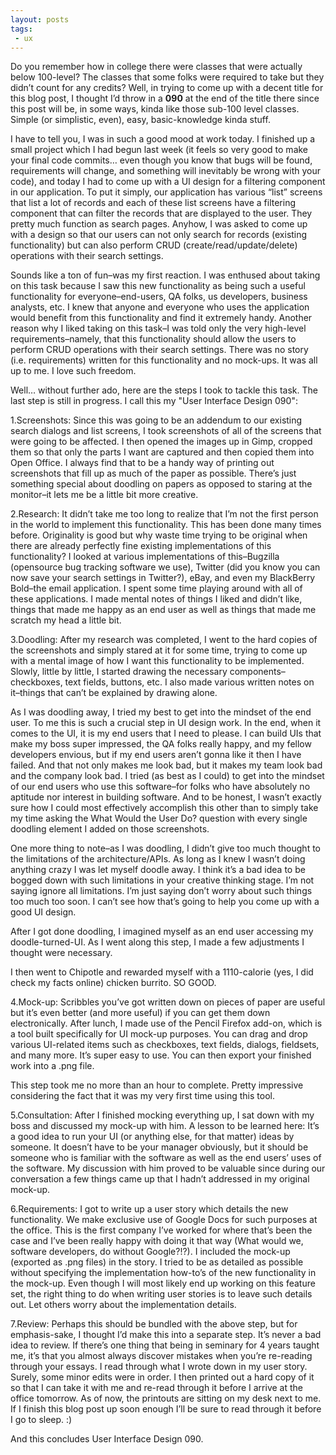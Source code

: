 ```yaml
---
layout: posts
tags:
 - ux
---
```


Do you remember how in college there were classes that were actually below 100-level?  The classes that some folks were required to take but they didn’t count for any credits?  Well, in trying to come up with a decent title for this blog post, I thought I’d throw in a __090__ at the end of the title there since this post will be, in some ways, kinda like those sub-100 level classes.  Simple (or simplistic, even), easy, basic-knowledge kinda stuff.

I have to tell you, I was in such a good mood at work today.  I finished up a small project which I had begun last week (it feels so very good to make your final code commits… even though you know that bugs will be found, requirements will change, and something will inevitably be wrong with your code), and today I had to come up with a UI design for a filtering component in our application.  To put it simply, our application has various “list” screens that list a lot of records and each of these list screens have a filtering component that can filter the records that are displayed to the user.  They pretty much function as search pages.  Anyhow, I was asked to come up with a design so that our users can not only search for records (existing functionality) but can also perform CRUD (create/read/update/delete) operations with their search settings.

Sounds like a ton of fun–was my first reaction.   I was enthused about taking on this task because I saw this new functionality as being such a useful functionality for everyone–end-users, QA folks, us developers, business analysts, etc.  I knew that anyone and everyone who uses the application would benefit from this functionality and find it extremely handy.  Another reason why I liked taking on this task–I was told only the very high-level requirements–namely, that this functionality should allow the users to perform CRUD operations with their search settings.  There was no story (i.e. requirements) written for this functionality and no mock-ups.  It was all up to me.  I love such freedom.

Well… without further ado, here are the steps I took to tackle this task.  The last step is still in progress. I call this my "User Interface Design 090":

1.Screenshots: Since this was going to be an addendum to our existing search dialogs and list screens, I took screenshots of all of the screens that were going to be affected.  I then opened the images up in Gimp, cropped them so that only the parts I want are captured and then copied them into Open Office.  I always find that to be a handy way of printing out screenshots that fill up as much of the paper as possible.  There’s just something special about doodling on papers as opposed to staring at the monitor–it lets me be a little bit more creative.

2.Research: It didn’t take me too long to realize that I’m not the first person in the world to implement this functionality.  This has been done many times before.  Originality is good but why waste time trying to be original when there are already perfectly fine existing implementations of this functionality?  I looked at various implementations of this–Bugzilla (opensource bug tracking software we use), Twitter (did you know you can now save your search settings in Twitter?), eBay, and even my BlackBerry Bold–the email application.  I spent some time playing around with all of these applications.  I made mental notes of things I liked and didn’t like, things that made me happy as an end user as well as things that made me scratch my head a little bit.

3.Doodling: After my research was completed, I went to the hard copies of the screenshots and simply stared at it for some time, trying to come up with a mental image of how I want this functionality to be implemented.  Slowly, little by little, I started drawing the necessary components–checkboxes, text fields, buttons, etc.  I also made various written notes on it–things that can’t be explained by drawing alone.

As I was doodling away, I tried my best to get into the mindset of the end user.  To me this is such a crucial step in UI design work.  In the end, when it comes to the UI, it is my end users that I need to please.  I can build UIs that make my boss super impressed, the QA folks really happy, and my fellow developers envious, but if my end users aren’t gonna like it then I have failed.  And that not only makes me look bad, but it makes my team look bad and the company look bad.  I tried (as best as I could) to get into the mindset of our end users who use this software–for folks who have absolutely no aptitude nor interest in building software.  And to be honest, I wasn’t exactly sure how I could most effectively accomplish this other than to simply take my time asking the What Would the User Do? question with every single doodling element I added on those screenshots.

One more thing to note–as I was doodling, I didn’t give too much thought to the limitations of the architecture/APIs.  As long as I knew I wasn’t doing anything crazy I was let myself doodle away.  I think it’s a bad idea to be bogged down with such limitations in your creative thinking stage.  I’m not saying ignore all limitations.  I’m just saying don’t worry about such things too much too soon.  I can’t see how that’s going to help you come up with a good UI design.

After I got done doodling, I imagined myself as an end user accessing my doodle-turned-UI.  As I went along this step, I made a few adjustments I thought were necessary.

I then went to Chipotle and rewarded myself with a 1110-calorie (yes, I did check my facts online) chicken burrito.  SO GOOD.

4.Mock-up: Scribbles you’ve got written down on pieces of paper are useful but it’s even better (and more useful) if you can get them down electronically.  After lunch, I made use of the Pencil Firefox add-on, which is a tool built specifically for UI mock-up purposes.  You can drag and drop various UI-related items such as checkboxes, text fields, dialogs, fieldsets, and many more.  It’s super easy to use.  You can then export your finished work into a .png file.

This step took me no more than an hour to complete.  Pretty impressive considering the fact that it was my very first time using this tool.

5.Consultation: After I finished mocking everything up, I sat down with my boss and discussed my mock-up with him.  A lesson to be learned here:  It’s a good idea to run your UI (or anything else, for that matter) ideas by someone.  It doesn’t have to be your manager obviously, but it should be someone who is familiar with the software as well as the end users’ uses of the software.  My discussion with him proved to be valuable since during our conversation a few things came up that I hadn’t addressed in my original mock-up.

6.Requirements: I got to write up a user story which details the new functionality.  We make exclusive use of Google Docs for such purposes at the office.  This is the first company I’ve worked for where that’s been the case and I’ve been really happy with doing it that way (What would we, software developers, do without Google?!?).   I included the mock-up (exported as .png files) in the story.  I tried to be as detailed as possible without specifying the implementation how-to’s of the new functionality in the mock-up.  Even though I will most likely end up working on this feature set, the right thing to do when writing user stories is to leave such details out.  Let others worry about the implementation details.

7.Review: Perhaps this should be bundled with the above step, but for emphasis-sake, I thought I’d make this into a separate step.  It’s never a bad idea to review.  If there’s one thing that being in seminary for 4 years taught me, it’s that you almost always discover mistakes when you’re re-reading through your essays.  I read through what I wrote down in my user story.  Surely, some minor edits were in order.  I then printed out a hard copy of it so that I can take it with me and re-read through it before I arrive at the office tomorrow.  As of now, the printouts are sitting on my desk next to me.  If I finish this blog post up soon enough I’ll be sure to read through it before I go to sleep. :)

And this concludes User Interface Design 090.
